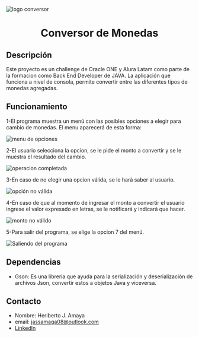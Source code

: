 ![logo conversor](https://github.com/Gildartz08/Conversor/assets/150280699/e3915902-3e89-459c-949e-350016ea3d73)

<h1 align="center"> Conversor de Monedas </h1>

## Descripción
Este proyecto es un challenge de Oracle ONE y Alura Latam como parte de la formacion como Back End Developer de JAVA. 
La aplicación que funciona a nivel de consola, permite convertir entre las diferentes tipos de monedas agregadas.

## Funcionamiento
1-El programa muestra un menú con las posibles opciones a elegir para cambio de monedas. El menu aparecerá de esta forma:

![menu de opciones](https://github.com/Gildartz08/Conversor/assets/150280699/1d4c4c62-b92a-45e9-ba2a-40fd038de079)

2-El usuario selecciona la opcion, se le pide el monto a convertir y se le muestra el resultado del cambio.

  ![operacion completada](https://github.com/Gildartz08/Conversor/assets/150280699/c396c4a0-c502-41e5-b9f7-3da98476d5c7)
  
3-En caso de no elegir una opcion válida, se le hará saber al usuario.

  ![opción no válida](https://github.com/Gildartz08/Conversor/assets/150280699/f1f3d3e4-11a4-460f-899e-c0341be4d57c)
  
4-En caso de que al momento de ingresar el monto a convertir el usuario ingrese el valor expresado en letras, se le notificará
y indicará que hacer.

  ![monto no válido](https://github.com/Gildartz08/Conversor/assets/150280699/88d3b449-8d4a-4811-8544-035d00482918)
  
5-Para salir del programa, se elige la opcion 7 del menú.

  ![Saliendo del programa](https://github.com/Gildartz08/Conversor/assets/150280699/a54b2576-17bb-449d-80d3-0aec180663fa)
  
## Dependencias
* Gson: Es una libreria que ayuda para la serialización y deserialización de archivos Json, convertir estos a objetos Java y viceversa.

## Contacto
* Nombre: Heriberto J. Amaya
* email: jassamaga08@outlook.com
* [LinkedIn](www.linkedin.com/in/heriberto-jassiel-amaya-gaitan-5916ab28a)
